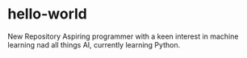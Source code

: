 # hello-world
New Repository
Aspiring programmer with a keen interest in machine learning nad all things AI, currently learning Python.
